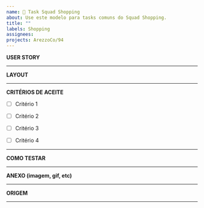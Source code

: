 ```yaml
---
name: 🎸 Task Squad Shopping
about: Use este modelo para tasks comuns do Squad Shopping.
title: ""
labels: Shopping
assignees:
projects: ArezzoCo/94
---
```


**USER STORY**

----

**LAYOUT**


----

**CRITÉRIOS DE ACEITE**
- [ ] Critério 1
- [ ] Critério 2
- [ ] Critério 3
- [ ] Critério 4


----

**COMO TESTAR**


----

**ANEXO (imagem, gif, etc)**


----

**ORIGEM**

----
